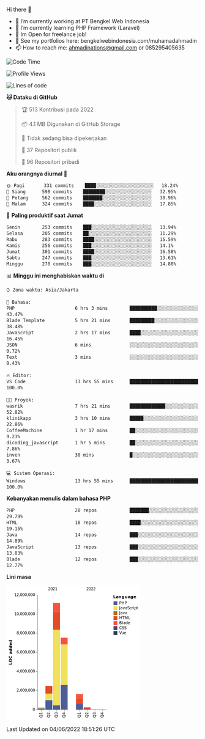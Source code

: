 Hi there 👋

- 🔭 I’m currently working at PT Bengkel Web Indonesia
- 🌱 I’m currently learning PHP Framework (Laravel)
- 📂 Im Open for freelance job!
- 🧷 See my portfolios here: bengkelwebindonesia.com/muhamadahmadin
- 📫 How to reach me: ahmadinations@gmail.com or 085295405635


<!--START_SECTION:waka-->
![Code Time](http://img.shields.io/badge/Code%20Time-0%20secs-blue)

![Profile Views](http://img.shields.io/badge/Profil%20dilihat-0-blue)

![Lines of code](https://img.shields.io/badge/Sejak%20Hello%20World%20aku%20telah%20menulis-23%20Million%20baris%20kode-blue)

**🐱 Dataku di GitHub** 

> 🏆 513 Kontribusi pada 2022
 > 
> 📦 4.1 MB Digunakan di GitHub Storage 
 > 
> 🚫 Tidak sedang bisa dipekerjakan
 > 
> 📜 37 Repositori publik 
 > 
> 🔑 96 Repositori pribadi  
 > 
**Aku orangnya diurnal 🐤** 

```text
🌞 Pagi       331 commits    ████░░░░░░░░░░░░░░░░░░░░░   18.24% 
🌆 Siang      598 commits    ████████░░░░░░░░░░░░░░░░░   32.95% 
🌃 Petang     562 commits    ███████░░░░░░░░░░░░░░░░░░   30.96% 
🌙 Malam      324 commits    ████░░░░░░░░░░░░░░░░░░░░░   17.85%

```
📅 **Paling produktif saat Jumat** 

```text
Senin        253 commits    ███░░░░░░░░░░░░░░░░░░░░░░   13.94% 
Selasa       205 commits    ██░░░░░░░░░░░░░░░░░░░░░░░   11.29% 
Rabu         283 commits    ████░░░░░░░░░░░░░░░░░░░░░   15.59% 
Kamis        256 commits    ███░░░░░░░░░░░░░░░░░░░░░░   14.1% 
Jumat        301 commits    ████░░░░░░░░░░░░░░░░░░░░░   16.58% 
Sabtu        247 commits    ███░░░░░░░░░░░░░░░░░░░░░░   13.61% 
Minggu       270 commits    ███░░░░░░░░░░░░░░░░░░░░░░   14.88%

```


📊 **Minggu ini menghabiskan waktu di** 

```text
⌚︎ Zona waktu: Asia/Jakarta

💬 Bahasa: 
PHP                      6 hrs 3 mins        ██████████░░░░░░░░░░░░░░░   43.47% 
Blade Template           5 hrs 21 mins       █████████░░░░░░░░░░░░░░░░   38.48% 
JavaScript               2 hrs 17 mins       ████░░░░░░░░░░░░░░░░░░░░░   16.45% 
JSON                     6 mins              ░░░░░░░░░░░░░░░░░░░░░░░░░   0.72% 
Text                     3 mins              ░░░░░░░░░░░░░░░░░░░░░░░░░   0.43%

🔥 Editor: 
VS Code                  13 hrs 55 mins      █████████████████████████   100.0%

🐱‍💻 Proyek: 
wasrik                   7 hrs 21 mins       █████████████░░░░░░░░░░░░   52.82% 
klinikapp                3 hrs 10 mins       █████░░░░░░░░░░░░░░░░░░░░   22.86% 
CoffeeMachine            1 hr 17 mins        ██░░░░░░░░░░░░░░░░░░░░░░░   9.23% 
dicoding_javascript      1 hr 5 mins         ██░░░░░░░░░░░░░░░░░░░░░░░   7.86% 
inven                    30 mins             █░░░░░░░░░░░░░░░░░░░░░░░░   3.67%

💻 Sistem Operasi: 
Windows                  13 hrs 55 mins      █████████████████████████   100.0%

```

**Kebanyakan menulis dalam bahasa PHP** 

```text
PHP                      28 repos            ███████░░░░░░░░░░░░░░░░░░   29.79% 
HTML                     18 repos            ████░░░░░░░░░░░░░░░░░░░░░   19.15% 
Java                     14 repos            ███░░░░░░░░░░░░░░░░░░░░░░   14.89% 
JavaScript               13 repos            ███░░░░░░░░░░░░░░░░░░░░░░   13.83% 
Blade                    12 repos            ███░░░░░░░░░░░░░░░░░░░░░░   12.77%

```


**Lini masa**

![Chart not found](https://raw.githubusercontent.com/MuhamadAhmadin/MuhamadAhmadin/master/charts/bar_graph.png) 


 Last Updated on 04/06/2022 18:51:26 UTC
<!--END_SECTION:waka-->
